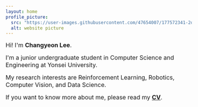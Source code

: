 ```yaml
---
layout: home
profile_picture:
  src: "https://user-images.githubusercontent.com/47654007/177572341-2dc65f50-4e88-4b14-9e82-fa8fdc4f8d10.JPG"
  alt: website picture
---
```


<p><font size=3>Hi! I'm <b>Changyeon Lee</b>.</font></p>

<p><font size=3>I'm a junior undergraduate student in Computer Science and Engineering at Yonsei University.</font></p>

<p><font size=3>My research interests are Reinforcement Learning, Robotics, Computer Vision, and Data Science.</font></p>

<p><font size=3>If you want to know more about me, please read my <a href="https://drive.google.com/file/d/1kTWtxdw7JMvsrjT3NLA7ltlvU9l5Oi16/view?usp=sharing"><b>CV</b></a>.</font></p>
